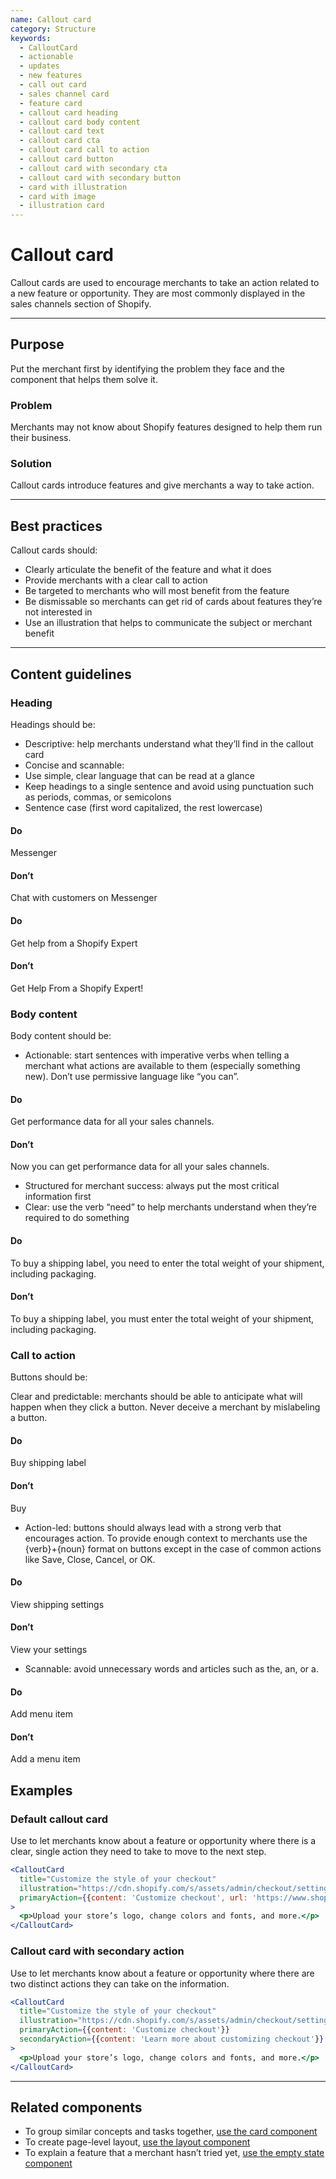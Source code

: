 ```yaml
---
name: Callout card
category: Structure
keywords:
  - CalloutCard
  - actionable
  - updates
  - new features
  - call out card
  - sales channel card
  - feature card
  - callout card heading
  - callout card body content
  - callout card text
  - callout card cta
  - callout card call to action
  - callout card button
  - callout card with secondary cta
  - callout card with secondary button
  - card with illustration
  - card with image
  - illustration card
---
```


# Callout card

Callout cards are used to encourage merchants to take an action related to a
new feature or opportunity. They are most commonly displayed in the
sales channels section of Shopify.

---

## Purpose

Put the merchant first by identifying the problem they face and the component that helps them solve it.

### Problem

Merchants may not know about Shopify features designed to help them run their business.

### Solution

Callout cards introduce features and give merchants a way to take action.

---

## Best practices

Callout cards should:

* Clearly articulate the benefit of the feature and what it does
* Provide merchants with a clear call to action
* Be targeted to merchants who will most benefit from the feature
* Be dismissable so merchants can get rid of cards about features they’re not
interested in
* Use an illustration that helps to communicate the subject or merchant benefit

---

## Content guidelines

### Heading

Headings should be:

* Descriptive: help merchants understand what they’ll find in the callout card
* Concise and scannable:
 * Use simple, clear language that can be read at a glance
 * Keep headings to a single sentence and avoid using punctuation such as
periods, commas, or semicolons
 * Sentence case (first word capitalized, the rest lowercase)


<!-- usagelist -->
#### Do

Messenger

#### Don’t

Chat with customers on Messenger
<!-- end -->

<!-- usagelist -->
#### Do
Get help from a Shopify Expert

#### Don’t
Get Help From a Shopify Expert!
<!-- end -->

### Body content

Body content should be:

* Actionable: start sentences with imperative verbs when telling a merchant
what actions are available to them (especially something new). Don’t use
permissive language like “you can”.

<!-- usagelist -->
#### Do
Get performance data for all your sales channels.

#### Don’t
Now you can get performance data for all your sales channels.
<!-- end -->

* Structured for merchant success: always put the most critical information
first
* Clear: use the verb “need” to help merchants understand when they’re required
to do something

<!-- usagelist -->
#### Do
To buy a shipping label, you need to enter the total weight of your shipment,
including packaging.

#### Don’t
To buy a shipping label, you must enter the total weight of your shipment,
including packaging.
<!-- end -->

### Call to action

Buttons should be:

Clear and predictable: merchants should be able to anticipate what will happen when they click a button. Never deceive a merchant by mislabeling a button.

<!-- usagelist -->
#### Do
Buy shipping label

#### Don’t
Buy
<!-- end -->

* Action-led: buttons should always lead with a strong verb that encourages
action. To provide enough context to merchants use the {verb}+{noun} format on
buttons except in the case of common actions like Save, Close, Cancel, or OK.

<!-- usagelist -->
#### Do
View shipping settings

#### Don’t
View your settings
<!-- end -->

* Scannable: avoid unnecessary words and articles such as the, an, or a.

<!-- usagelist -->
#### Do
Add menu item

#### Don’t
Add a menu item
<!-- end -->

## Examples

### Default callout card

Use to let merchants know about a feature or opportunity where there is a clear, single action they need to take to move to the next step.

```jsx
<CalloutCard
  title="Customize the style of your checkout"
  illustration="https://cdn.shopify.com/s/assets/admin/checkout/settings-customizecart-705f57c725ac05be5a34ec20c05b94298cb8afd10aac7bd9c7ad02030f48cfa0.svg"
  primaryAction={{content: 'Customize checkout', url: 'https://www.shopify.com'}}
>
  <p>Upload your store’s logo, change colors and fonts, and more.</p>
</CalloutCard>
```

### Callout card with secondary action

Use to let merchants know about a feature or opportunity where there are two distinct actions they can take on the information.

```jsx
<CalloutCard
  title="Customize the style of your checkout"
  illustration="https://cdn.shopify.com/s/assets/admin/checkout/settings-customizecart-705f57c725ac05be5a34ec20c05b94298cb8afd10aac7bd9c7ad02030f48cfa0.svg"
  primaryAction={{content: 'Customize checkout'}}
  secondaryAction={{content: 'Learn more about customizing checkout'}}
>
  <p>Upload your store’s logo, change colors and fonts, and more.</p>
</CalloutCard>
```

---

## Related components

* To group similar concepts and tasks together, [use the card component](/components/structure/card)
* To create page-level layout, [use the layout component](/components/structure/layout)
* To explain a feature that a merchant hasn’t tried yet, [use the empty state component](/components/structure/empty-state)

